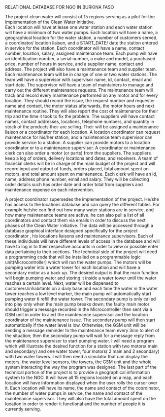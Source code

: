 RELATIONAL DATABASE FOR NGO IN BURKINA FASO

The project clean water will consist of 15 regions serving as a pilot for the implementation of the Clean Water initiative.  
Each location will have at lease one water station and each water station will have a minimum of two water pumps.
Each location will have a name, a geographical location for the water station, a number of customers served, a coordinator/ location liaison, and a START_DATE/ date the station entered in service  for the station. Each coordinator will have a name, contact number, location, salary, assigned maintenance team.
Each pump will have an identification number, a serial number, a make and model, a purchased price, number of hours in service, and a supplier name, contact and address.
The project will also have a maintenance team and supplier team. Each maintenance team will be in charge of one or two water stations. The team will have a supervisor with supervisor name, id, contact, email and start date. The supervisor will have a team of maintainers to manage and carry out the different maintenance requests. The maintenance team will track and record every maintenance performed on any motor and for every location. They should record the issue, the request number and requester name and contact, the motor status afterwards, the motor hours and next maintenance routine. They will also report the cost of maintenance for their trip and the time it took to fix the problem. The suppliers will have contact names, contact addresses, locations, telephone numbers, and quantity in stock of the products their are selling. Their will be assigned a maintenance liaison or a coordinator for each location. A location coordinator can request maintenance for his/her station, and a maintenance team supervisor can provide service to a station. A supplier can provide motors to a location coordinator or to a maintenance supervisor. A coordinator or maintenance clerk can also order a motor (or parts) from the suppliers. The suppliers keep a log of orders, delivery locations and dates, and receivers. A team of financial clerks will be in charge of the main budget of the project and will record input and output of funds, orders placed, total amount spent on motors, and total amount spent on maintenance. Each clerk will have an id, name, address phone number, email and salary. They will be collecting order details such has order date and order total from suppliers and maintenance expense on each intervention. 

A project coordinator supersedes the implementation of the project. He/she has access to the locations database and can query the different tables. For example he/she can find out how many water stations are in service, and how many maintenance teams are active. he can also pull a list of all coordinators and contact them via emails in order to discuss the next phases of the Clean Water initiative. The data will be accessed through a database graphical interface designed specifically for the project coordinator , his locations liaisons and maintenance supervisors. Each of these individuals will have different levels of access in the database and will have to log in to their respective accounts in order to view or possible enter data pertaining to their sections.
The technical side of the project will need a programming code that will be installed on a  programmable  logic unit(Microcontroller) which will run the water pumps. The motors will be pumping water into a water tower for each location and  will have a secondary motor as a back up. The desired output is that the main function will begin pumping water and storing it inside a water tower until the water reaches a certain level. Next, water will be dispensed to customers/inhabitants on a daily base and each time the water in the water tower reaches a low level marker, the main pump will automatically start pumping water ti refill the water tower. The secondary pump is only called into play only when the main pump breaks down; the faulty main motor should trigger a message recorded in the Microcontroller then sent via a GSM unit in order to alert the maintenance supervisor and the location coordinator of the maintenance issue. The secondary pump will then start automatically if the water level is low. Otherwise, the GSM unit will be sending a message reminder to the maintenance team every 3mn to alert of the situation; then the secondary pump will  wait for a message reply from the maintenance supervisor to start pumping water. I will need a program which will illustrate the desired function for a station with two motors( main and secondary) and one water tower, four motors( 2 main and 2 secondary) with two water towers. I will then need a simulator that can display the motors, the water level sensors, the towers, the GSM unit and the whole system interacting the way the program was designed. The last part of the technical portion of the project is to provide a geographical information system to the NGO. It will have all  15 regions located on a map, and each location will have information displayed when the user rolls the cursor over it. Each location will have its name, the name and contact of the coordinator, the number of water pumps in service,  the name and contact of the maintenance supervisor. They will also have the total amount spent on the location in order to render it functional and the number of people it is currently serving.

